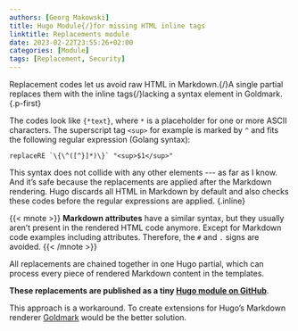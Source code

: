 ```yaml
---
authors: [Georg Makowski]
title: Hugo Module{/}for missing HTML inline tags
linktitle: Replacements module
date: 2023-02-22T23:55:26+02:00
categories: [Module]
tags: [Replacement, Security]
---
```


Replacement codes let us avoid raw HTML in Markdown.{/}A single partial replaces them with the inline tags{/}lacking a syntax element in Goldmark.
{.p-first} <!--more-->

The codes look like `{*text}`, where `*` is a placeholder for one or more ASCII characters. The superscript tag `<sup>` for example is marked by `^` and fits the following regular expression (Golang syntax):

```go-html-template {.block} 
replaceRE `\{\^([^}]*)\}` "<sup>$1</sup>"
```

This syntax does not collide with any other elements --- as far as I know. And it’s safe because the replacements are applied after the Markdown rendering. Hugo discards all HTML in Markdown by default and also checks these codes before the regular expressions are applied.
{.inline}

{{< mnote >}}
**Markdown attributes** have a similar syntax, but they usually aren’t present in the rendered HTML code anymore. Except for Markdown code examples including attributes. Therefore, the `#` and `.` signs are avoided.
{{< /mnote >}}

All replacements are chained together in one Hugo partial, which can process every piece of rendered Markdown content in the templates.

**These replacements are published as a tiny [Hugo module on GitHub][module]**.

This approach is a workaround. To create extensions for Hugo’s Markdown renderer [Goldmark][goldmark] would be the better solution.

[module]: https://github.com/bowman2001/hugo-mod-replacements/
[goldmark]: https://github.com/yuin/goldmark "GitHub repository"
